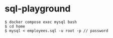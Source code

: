 # sql-playground

```
$ docker compose exec mysql bash
$ cd home
$ mysql < employees.sql -u root -p // password
```

